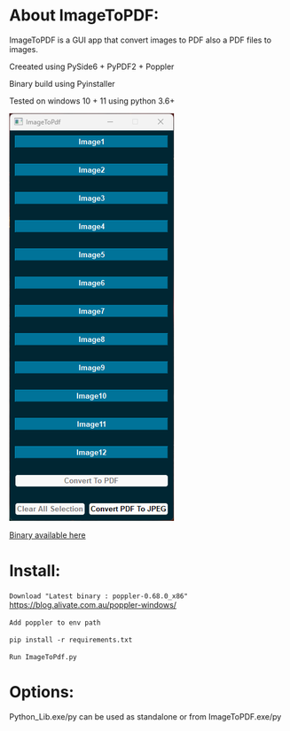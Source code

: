 
# About ImageToPDF:

ImageToPDF is a GUI app that convert images to PDF also a PDF files to images.

Creeated using PySide6 + PyPDF2 + Poppler

Binary build using Pyinstaller

Tested on windows 10 + 11 using python 3.6+

![Screenshot](Screenshot.png)


[Binary available here](https://github.com/overcrash66/ImageToPDF/releases/download/v0.2/ImageToPdf.zip)

# Install:

``Download "Latest binary : poppler-0.68.0_x86"`` https://blog.alivate.com.au/poppler-windows/

``Add poppler to env path``

``pip install -r requirements.txt``

``Run ImageToPdf.py``


# Options:

Python_Lib.exe/py can be used as standalone or from ImageToPDF.exe/py